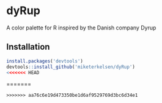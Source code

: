 # dyRup
A color palette for R inspired by the Danish company Dyrup

## Installation
```r
install.packages('devtools')
devtools::install_github('miketerkelsen/dyRup')
<<<<<<< HEAD
```
=======
```
>>>>>>> aa76c6e19d473350be1d6af9529769d3bc6d34e1
